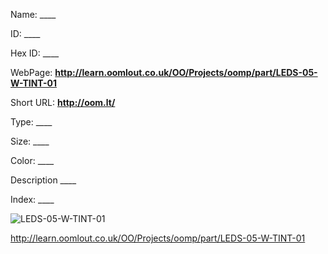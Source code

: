 

 
Name: ____

ID: ____

Hex ID: ____

WebPage: __http://learn.oomlout.co.uk/OO/Projects/oomp/part/LEDS-05-W-TINT-01__

Short URL: __http://oom.lt/__


Type: ____  

Size: ____  

Color: ____  

Description ____  

Index: ____


![LEDS-05-W-TINT-01](http://oomlout.com/oomp-gen/parts/LEDS-05-W-TINT-01/LEDS-05-W-TINT-01_420.jpg)




 http://learn.oomlout.co.uk/OO/Projects/oomp/part/LEDS-05-W-TINT-01














